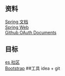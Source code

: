 ## 资料
 [Spring 文档](https://spring.io/guides)  
 [Spring Web](https://spring.io/guides/gs/serving-web-content/)  
 [Github OAuth Documents](https://developer.github.com/apps/)
 
## 目标
 [es 社区](ttps://elasticsearch.cn/explore/)  
 [Bootstrap](http://www.bootcss.com/)
##工具
idea + git



